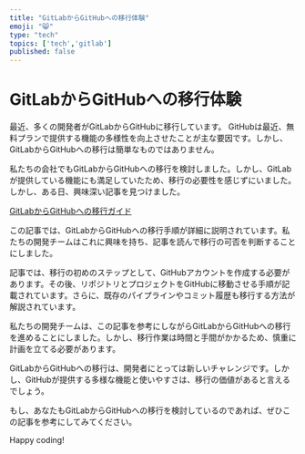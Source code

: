 ```yaml
---
title: "GitLabからGitHubへの移行体験" 
emoji: "😸" 
type: "tech" 
topics: ['tech','gitlab'] 
published: false 
---
```



# GitLabからGitHubへの移行体験

最近、多くの開発者がGitLabからGitHubに移行しています。 GitHubは最近、無料プランで提供する機能の多様性を向上させたことが主な要因です。しかし、GitLabからGitHubへの移行は簡単なものではありません。 

私たちの会社でもGitLabからGitHubへの移行を検討しました。しかし、GitLabが提供している機能にも満足していたため、移行の必要性を感じずにいました。しかし、ある日、興味深い記事を見つけました。

[GitLabからGitHubへの移行ガイド](https://codezine.jp/article/detail/18281)

この記事では、GitLabからGitHubへの移行手順が詳細に説明されています。私たちの開発チームはこれに興味を持ち、記事を読んで移行の可否を判断することにしました。

記事では、移行の初めのステップとして、GitHubアカウントを作成する必要があります。その後、リポジトリとプロジェクトをGitHubに移動させる手順が記載されています。さらに、既存のパイプラインやコミット履歴も移行する方法が解説されています。

私たちの開発チームは、この記事を参考にしながらGitLabからGitHubへの移行を進めることにしました。しかし、移行作業は時間と手間がかかるため、慎重に計画を立てる必要があります。

GitLabからGitHubへの移行は、開発者にとっては新しいチャレンジです。しかし、GitHubが提供する多様な機能と使いやすさは、移行の価値があると言えるでしょう。

もし、あなたもGitLabからGitHubへの移行を検討しているのであれば、ぜひこの記事を参考にしてみてください。

Happy coding!
